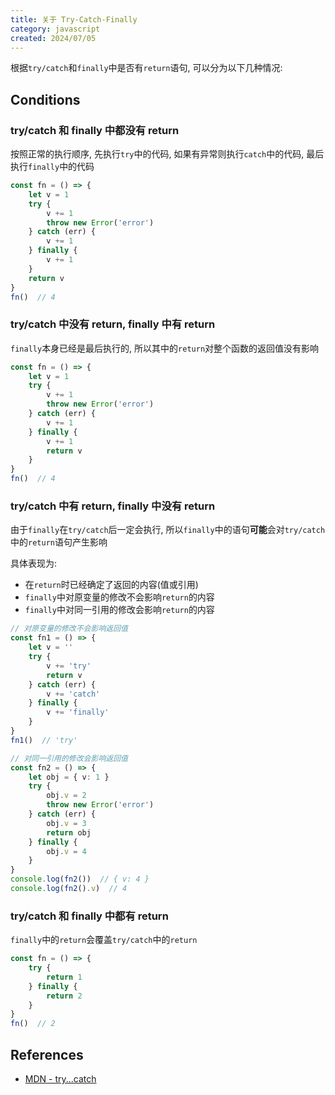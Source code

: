 ```yaml
---
title: 关于 Try-Catch-Finally
category: javascript
created: 2024/07/05
---
```


根据`try/catch`和`finally`中是否有`return`语句, 可以分为以下几种情况:

## Conditions

### try/catch 和 finally 中都没有 return

按照正常的执行顺序, 先执行`try`中的代码, 如果有异常则执行`catch`中的代码, 最后执行`finally`中的代码

```ts
const fn = () => {
    let v = 1
    try {
        v += 1
        throw new Error('error')
    } catch (err) {
        v += 1
    } finally {
        v += 1
    }
    return v
}
fn()  // 4
```

### try/catch 中没有 return, finally 中有 return

`finally`本身已经是最后执行的, 所以其中的`return`对整个函数的返回值没有影响

```ts
const fn = () => {
    let v = 1
    try {
        v += 1
        throw new Error('error')
    } catch (err) {
        v += 1
    } finally {
        v += 1
        return v
    }
}
fn()  // 4
```

### try/catch 中有 return, finally 中没有 return

由于`finally`在`try/catch`后一定会执行, 所以`finally`中的语句**可能**会对`try/catch`中的`return`语句产生影响

具体表现为:

- 在`return`时已经确定了返回的内容(值或引用)
- `finally`中对原变量的修改不会影响`return`的内容
- `finally`中对同一引用的修改会影响`return`的内容

```ts
// 对原变量的修改不会影响返回值
const fn1 = () => {
    let v = ''
    try {
        v += 'try'
        return v
    } catch (err) {
        v += 'catch'
    } finally {
        v += 'finally'
    }
}
fn1()  // 'try'

// 对同一引用的修改会影响返回值
const fn2 = () => {
    let obj = { v: 1 }
    try {
        obj.v = 2
        throw new Error('error')
    } catch (err) {
        obj.v = 3
        return obj
    } finally {
        obj.v = 4
    }
}
console.log(fn2())  // { v: 4 }
console.log(fn2().v)  // 4
```

### try/catch 和 finally 中都有 return

`finally`中的`return`会覆盖`try/catch`中的`return`

```ts
const fn = () => {
    try {
        return 1
    } finally {
        return 2
    }
}
fn()  // 2
```

## References

- [MDN - try...catch](https://developer.mozilla.org/zh-CN/docs/Web/JavaScript/Reference/Statements/try...catch)